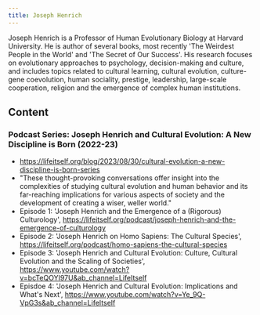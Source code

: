 ```yaml
---
title: Joseph Henrich
---
```


Joseph Henrich is a Professor of Human Evolutionary Biology at Harvard University. He is author of several books, most recently 'The Weirdest People in the World' and 'The Secret of Our Success'. His research focuses on evolutionary approaches to psychology, decision-making and culture, and includes topics related to cultural learning, cultural evolution, culture-gene coevolution, human sociality, prestige, leadership, large-scale cooperation, religion and the emergence of complex human institutions.

## Content

### Podcast Series: Joseph Henrich and Cultural ﻿Evolution: A New Discipline is Born (2022-23)

- https://lifeitself.org/blog/2023/08/30/cultural-evolution-a-new-discipline-is-born-series
- "These thought-provoking conversations offer insight into the complexities of studying cultural evolution and human behavior and its far-reaching implications for various aspects of society and the development of creating a wiser, weller world."
- Episode 1: 'Joseph Henrich and the Emergence of a (Rigorous) Culturology', https://lifeitself.org/podcast/joseph-henrich-and-the-emergence-of-culturology
- Episode 2: 'Joseph Henrich on Homo Sapiens: The Cultural Species', https://lifeitself.org/podcast/homo-sapiens-the-cultural-species
- Episode 3: 'Joseph Henrich and Cultural Evolution: Culture, Cultural Evolution and the Scaling of Societies', https://www.youtube.com/watch?v=bcTeQOYI97U&ab_channel=LifeItself
- Episdoe 4: 'Joseph Henrich and Cultural Evolution: Implications and What's Next', https://www.youtube.com/watch?v=Ye_9Q-VpG3s&ab_channel=LifeItself





